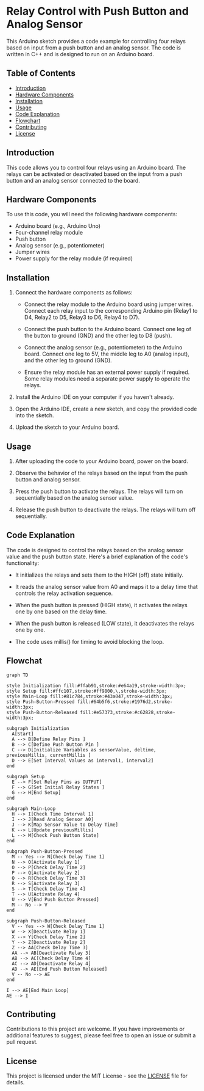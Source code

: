 # Relay Control with Push Button and Analog Sensor

This Arduino sketch provides a code example for controlling four relays based on input from a push button and an analog sensor. The code is written in C++ and is designed to run on an Arduino board.

## Table of Contents

- [Introduction](#introduction)
- [Hardware Components](#hardware-components)
- [Installation](#installation)
- [Usage](#usage)
- [Code Explanation](#code-explanation)
- [Flowchart](#flowchart)
- [Contributing](#contributing)
- [License](#license)

## Introduction

This code allows you to control four relays using an Arduino board. The relays can be activated or deactivated based on the input from a push button and an analog sensor connected to the board.

## Hardware Components

To use this code, you will need the following hardware components:

- Arduino board (e.g., Arduino Uno)
- Four-channel relay module
- Push button
- Analog sensor (e.g., potentiometer)
- Jumper wires
- Power supply for the relay module (if required)

## Installation

1. Connect the hardware components as follows:

   - Connect the relay module to the Arduino board using jumper wires. Connect each relay input to the corresponding Arduino pin (Relay1 to D4, Relay2 to D5, Relay3 to D6, Relay4 to D7).

   - Connect the push button to the Arduino board. Connect one leg of the button to ground (GND) and the other leg to D8 (push).

   - Connect the analog sensor (e.g., potentiometer) to the Arduino board. Connect one leg to 5V, the middle leg to A0 (analog input), and the other leg to ground (GND).

   - Ensure the relay module has an external power supply if required. Some relay modules need a separate power supply to operate the relays.

2. Install the Arduino IDE on your computer if you haven't already.

3. Open the Arduino IDE, create a new sketch, and copy the provided code into the sketch.

4. Upload the sketch to your Arduino board.

## Usage

1. After uploading the code to your Arduino board, power on the board.

2. Observe the behavior of the relays based on the input from the push button and analog sensor.

3. Press the push button to activate the relays. The relays will turn on sequentially based on the analog sensor value.

4. Release the push button to deactivate the relays. The relays will turn off sequentially.

## Code Explanation

The code is designed to control the relays based on the analog sensor value and the push button state. Here's a brief explanation of the code's functionality:

- It initializes the relays and sets them to the HIGH (off) state initially.

- It reads the analog sensor value from A0 and maps it to a delay time that controls the relay activation sequence.

- When the push button is pressed (HIGH state), it activates the relays one by one based on the delay time.

- When the push button is released (LOW state), it deactivates the relays one by one.

- The code uses millis() for timing to avoid blocking the loop.

## Flowchat

```mermaid
graph TD

style Initialization fill:#ffab91,stroke:#e64a19,stroke-width:3px;
style Setup fill:#ffc107,stroke:#ff9800,\,stroke-width:3px;
style Main-Loop fill:#81c784,stroke:#43a047,stroke-width:3px;
style Push-Button-Pressed fill:#64b5f6,stroke:#1976d2,stroke-width:3px;
style Push-Button-Released fill:#e57373,stroke:#c62828,stroke-width:3px;

subgraph Initialization
  A[Start]
  A --> B[Define Relay Pins ]
  B --> C[Define Push Button Pin ]
  C --> D[Initialize Variables as sensorValue, deltime, previousMillis, currentMillis ]
  D --> E[Set Interval Values as interval1, interval2]
end

subgraph Setup
  E --> F[Set Relay Pins as OUTPUT]
  F --> G[Set Initial Relay States ]
  G --> H[End Setup]
end

subgraph Main-Loop
  H --> I[Check Time Interval 1]
  I --> J[Read Analog Sensor A0]
  J --> K[Map Sensor Value to Delay Time]
  K --> L[Update previousMillis]
  L --> M[Check Push Button State]
end

subgraph Push-Button-Pressed
  M -- Yes --> N[Check Delay Time 1]
  N --> O[Activate Relay 1]
  O --> P[Check Delay Time 2]
  P --> Q[Activate Relay 2]
  Q --> R[Check Delay Time 3]
  R --> S[Activate Relay 3]
  S --> T[Check Delay Time 4]
  T --> U[Activate Relay 4]
  U --> V[End Push Button Pressed]
  M -- No --> V
end

subgraph Push-Button-Released
  V -- Yes --> W[Check Delay Time 1]
  W --> X[Deactivate Relay 1]
  X --> Y[Check Delay Time 2]
  Y --> Z[Deactivate Relay 2]
  Z --> AA[Check Delay Time 3]
  AA --> AB[Deactivate Relay 3]
  AB --> AC[Check Delay Time 4]
  AC --> AD[Deactivate Relay 4]
  AD --> AE[End Push Button Released]
  V -- No --> AE
end

I --> AE[End Main Loop]
AE --> I
```

## Contributing

Contributions to this project are welcome. If you have improvements or additional features to suggest, please feel free to open an issue or submit a pull request.

## License

This project is licensed under the MIT License - see the [LICENSE](LICENSE) file for details.
